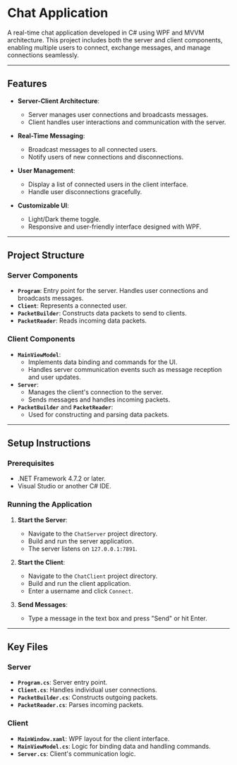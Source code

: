 # Chat Application

A real-time chat application developed in C# using WPF and MVVM architecture. This project includes both the server and client components, enabling multiple users to connect, exchange messages, and manage connections seamlessly.

---

## Features

- **Server-Client Architecture**: 
  - Server manages user connections and broadcasts messages.
  - Client handles user interactions and communication with the server.

- **Real-Time Messaging**: 
  - Broadcast messages to all connected users.
  - Notify users of new connections and disconnections.

- **User Management**:
  - Display a list of connected users in the client interface.
  - Handle user disconnections gracefully.

- **Customizable UI**:
  - Light/Dark theme toggle.
  - Responsive and user-friendly interface designed with WPF.

---

## Project Structure

### Server Components
- **`Program`**: Entry point for the server. Handles user connections and broadcasts messages.
- **`Client`**: Represents a connected user.
- **`PacketBuilder`**: Constructs data packets to send to clients.
- **`PacketReader`**: Reads incoming data packets.

### Client Components
- **`MainViewModel`**: 
  - Implements data binding and commands for the UI.
  - Handles server communication events such as message reception and user updates.
- **`Server`**: 
  - Manages the client's connection to the server.
  - Sends messages and handles incoming packets.
- **`PacketBuilder`** and **`PacketReader`**:
  - Used for constructing and parsing data packets.

---

## Setup Instructions

### Prerequisites
- .NET Framework 4.7.2 or later.
- Visual Studio or another C# IDE.

### Running the Application

1. **Start the Server**:
   - Navigate to the `ChatServer` project directory.
   - Build and run the server application.
   - The server listens on `127.0.0.1:7891`.

2. **Start the Client**:
   - Navigate to the `ChatClient` project directory.
   - Build and run the client application.
   - Enter a username and click `Connect`.

3. **Send Messages**:
   - Type a message in the text box and press "Send" or hit Enter.

---

## Key Files

### Server
- **`Program.cs`**: Server entry point.
- **`Client.cs`**: Handles individual user connections.
- **`PacketBuilder.cs`**: Constructs outgoing packets.
- **`PacketReader.cs`**: Parses incoming packets.

### Client
- **`MainWindow.xaml`**: WPF layout for the client interface.
- **`MainViewModel.cs`**: Logic for binding data and handling commands.
- **`Server.cs`**: Client's communication logic.




